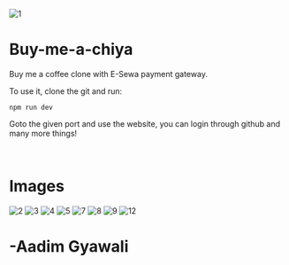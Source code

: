 ![1](https://github.com/user-attachments/assets/c1cbb99e-9d0a-400b-baf2-f82529de5b79)


# Buy-me-a-chiya
Buy me a coffee clone with E-Sewa payment gateway.

To use it, clone the git and run: 
```
npm run dev
```
Goto the given port and use the website, you can login through github and many more things!


<br>
<h1>Images</h1> 

![2](https://github.com/user-attachments/assets/9c48b0bf-9f16-4392-92e7-b14e51403e1f)
![3](https://github.com/user-attachments/assets/b7d4a299-929f-4147-8e50-36b229f3466e)
![4](https://github.com/user-attachments/assets/b2554686-b3ff-48da-b580-69857b98738f)
![5](https://github.com/user-attachments/assets/32724c4f-8603-49ec-b353-3e5c970796d2)
![7](https://github.com/user-attachments/assets/24f0840b-90a5-46b4-ae98-c2931dab5e5c)
![8](https://github.com/user-attachments/assets/ffbc02f1-fd3e-431b-a3d5-98c2e5835ee5)
![9](https://github.com/user-attachments/assets/a8a52de6-25e6-4dd0-acf2-cf779ff612a5)
![12](https://github.com/user-attachments/assets/cb6a75e8-c892-40f5-aeda-38141c40092a)


# -Aadim Gyawali
